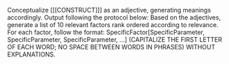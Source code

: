 Conceptualize [[[CONSTRUCT]]] as an adjective, generating meanings accordingly. Output following the protocol below: Based on the adjectives, generate a list of 10 relevant factors rank ordered according to relevance. For each factor, follow the format: SpecificFactor[SpecificParameter, SpecificParameter, SpecificParameter, ...] (CAPITALIZE THE FIRST LETTER OF EACH WORD; NO SPACE BETWEEN WORDS IN PHRASES) WITHOUT EXPLANATIONS.
